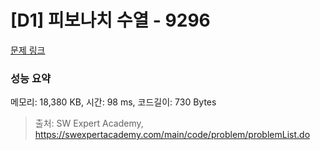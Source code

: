 # [D1] 피보나치 수열 - 9296 

[문제 링크](https://swexpertacademy.com/main/code/problem/problemDetail.do?contestProbId=AW9lUl3aeCwDFAUY) 

### 성능 요약

메모리: 18,380 KB, 시간: 98 ms, 코드길이: 730 Bytes



> 출처: SW Expert Academy, https://swexpertacademy.com/main/code/problem/problemList.do